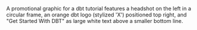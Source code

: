 A promotional graphic for a dbt tutorial features a headshot on the left in a circular frame, an orange dbt logo (stylized 'X') positioned top right, and "Get Started With DBT" as large white text above a smaller bottom line.